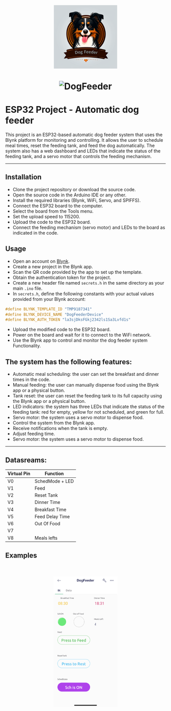 <h1 align="center">
  <br>
 <img src="https://github.com/DogFeederDevelopers/Dog-Feeder/blob/ESP32Version/Other/Logos/dogfeederLogo.png"  alt="The Dog Feeder" width="200"></a>

  <br>
  <p align="center"> <img src="https://komarev.com/ghpvc/?username=Dog-Feeder&label=Repo%20views&color=0e75b6&style=flat" alt="DogFeeder" /> </p>

# ESP32 Project - Automatic dog feeder

This project is an ESP32-based automatic dog feeder system that uses the Blynk platform for monitoring and controlling. It allows the user to schedule meal times, reset the feeding tank, and feed the dog automatically. The system also has a web dashboard and LEDs that indicate the status of the feeding tank, and a servo motor that controls the feeding mechanism.

___

## Installation

* Clone the project repository or download the source code.
* Open the source code in the Arduino IDE or any other.
* Install the required libraries (Blynk, WiFi, Servo, and SPIFFS).
* Connect the ESP32 board to the computer.
* Select the board from the Tools menu.
* Set the upload speed to 115200.
* Upload the code to the ESP32 board.
* Connect the feeding mechanism (servo motor) and LEDs to the board as indicated in the code.

## Usage
* Open an account on [Blynk](www.blynk.com).
* Create a new project in the Blynk app.
* Scan the QR code provided by the app to set up the template.
* Obtain the authentication token for the project.
* Create a new header file named `secrets.h` in the same directory as your main `.ino` file.
* In `secrets.h`, define the following constants with your actual values provided from your Blynk account:
```cpp
#define BLYNK_TEMPLATE_ID "TMP9187341"
#define BLYNK_DEVICE_NAME "DogFeederDevice"
#define BLYNK_AUTH_TOKEN "la3sjDksFGkj2342ls1Sa3Lvfd1s"
```
* Upload the modified code to the ESP32 board.
* Power on the board and wait for it to connect to the WiFi network.
* Use the Blynk app to control and monitor the dog feeder system Functionality.


## The system has the following features:

* Automatic meal scheduling: the user can set the breakfast and dinner times in the code.
* Manual feeding: the user can manually dispense food using the Blynk app or a physical button.
* Tank reset: the user can reset the feeding tank to its full capacity using the Blynk app or a physical button.
* LED indicators: the system has three LEDs that indicate the status of the feeding tank: red for empty, yellow for not scheduled, and green for full.
* Servo motor: the system uses a servo motor to dispense food.
* Control the system from the Blynk app.
* Receive notifications when the tank is empty.
* Adjust feeding time.
* Servo motor: the system uses a servo motor to dispense food.
___
## Datasreams:
| Virtual Pin  | Function         |
| --- | ---------------- |
| V0  | SchedMode + LED  |
| V1  | Feed             |
| V2  | Reset Tank       |
| V3  | Dinner Time      |
| V4  | Breakfast Time   |
| V5  | Feed Delay Time  |
| V6  | Out Of Food      |
| V7  |                  |
| V8  | Meals lefts      |



## Examples

<h2 align="center">
  <br>
 <img src="https://github.com/DogFeederDevelopers/Dog-Feeder/blob/ESP32Version/Other/Logos/app-demo.jpeg"  width="200"></a>

  <br>


